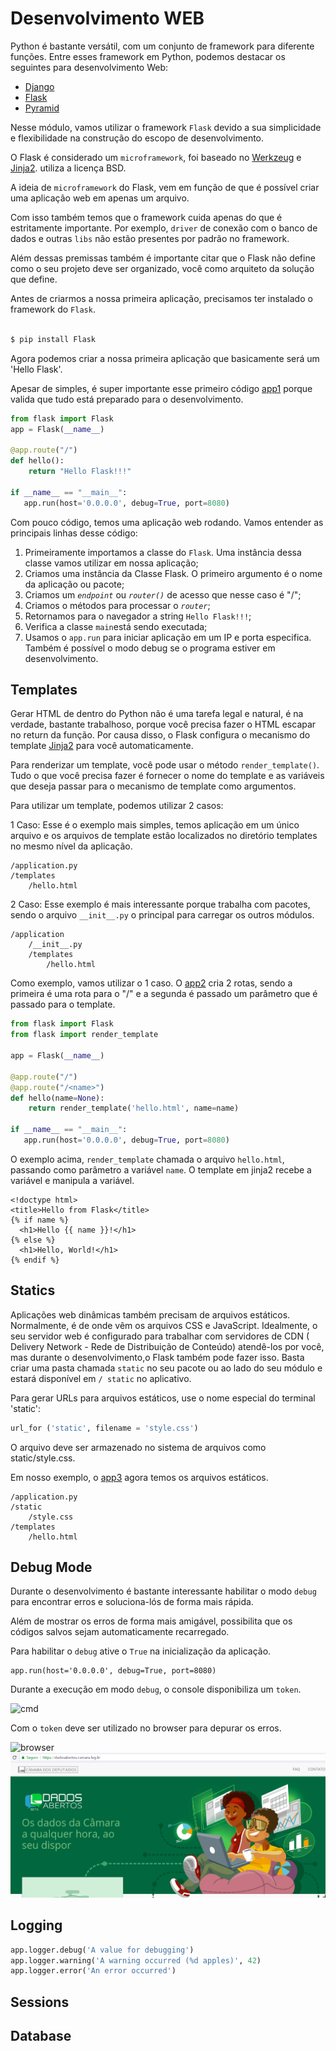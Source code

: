 # Desenvolvimento WEB

Python é bastante versátil, com um conjunto de framework para diferente funções. Entre esses framework em Python, podemos destacar os seguintes para desenvolvimento Web:

* [Django](https://www.djangoproject.com/)
* [Flask](http://flask.pocoo.org/)
* [Pyramid](https://trypyramid.com/)

Nesse módulo, vamos utilizar o framework `Flask` devido a sua simplicidade e flexibilidade na construção do escopo de desenvolvimento.

O Flask é considerado um `microframework`, foi baseado no [Werkzeug](https://www.palletsprojects.com/p/werkzeug/) e [Jinja2](http://jinja.pocoo.org/docs/2.10/). utiliza a licença BSD.

A ideia de `microframework` do Flask, vem em função de que é possível criar uma aplicação web em apenas um arquivo. 

Com isso também temos que o framework cuida apenas  do que é estritamente importante. Por exemplo, `driver` de conexão com o banco de dados e outras `libs` não estão presentes por padrão no framework.

Além dessas premissas também é importante citar que o Flask não define como o seu projeto deve ser organizado, você como arquiteto da solução que define.

 Antes de criarmos a nossa primeira aplicação, precisamos ter instalado o framework do `Flask`.

```bash

$ pip install Flask

```

Agora podemos criar a nossa primeira aplicação que basicamente será um 'Hello Flask'.

Apesar de simples, é super importante esse primeiro código [app1](https://github.com/clodonil/Python-Fundamentals/tree/master/modulo5/exemplos/app1) porque valida que tudo está preparado para o desenvolvimento.

```python
from flask import Flask 
app = Flask(__name__)

@app.route("/")
def hello():
    return "Hello Flask!!!"
 
if __name__ == "__main__":
   app.run(host='0.0.0.0', debug=True, port=8080)
```
Com pouco código, temos uma aplicação web rodando. Vamos entender as principais linhas desse código:

 1. Primeiramente importamos a classe do `Flask`. Uma instância dessa classe vamos utilizar em nossa aplicação;
 2. Criamos uma instância da Classe Flask. O primeiro argumento é o nome da aplicação ou pacote;
 4. Criamos um *`endpoint`* ou *`router()`* de acesso que nesse caso é "/";
 5. Criamos o métodos para processar o *`router`*;
 6. Retornamos para o navegador a string `Hello Flask!!!`;
 8. Verifica a classe `main`está sendo executada;
 9. Usamos o `app.run` para iniciar aplicação em um IP e porta especifica. Também é possível o modo debug se o programa estiver em desenvolvimento.

## Templates

Gerar HTML de dentro do Python não é uma tarefa legal e natural, é na verdade, bastante trabalhoso, porque você precisa fazer o HTML escapar no return da função. Por causa disso, o Flask configura o mecanismo do template [Jinja2](http://jinja.pocoo.org/docs/2.10/) para você automaticamente.

Para renderizar um template, você pode usar o método `render_template()`. Tudo o que você precisa fazer é fornecer o nome do template e as variáveis que deseja passar para o mecanismo de template como argumentos.

Para utilizar um template, podemos utilizar 2 casos:

1 Caso: Esse é o exemplo mais simples, temos aplicação em um único arquivo e os arquivos de template estão localizados no diretório templates no mesmo nível da aplicação. 

```
/application.py
/templates
    /hello.html
```

2 Caso: Esse exemplo é mais interessante porque trabalha com pacotes, sendo o arquivo `__init__.py` o principal para carregar os outros módulos.

```
/application
    /__init__.py
    /templates
        /hello.html
```

Como exemplo, vamos utilizar o 1 caso. O [app2](https://github.com/clodonil/Python-Fundamentals/tree/master/modulo5/exemplos/app2) cria 2 rotas, sendo a primeira é uma rota para o "/" e a segunda é passado um parâmetro que é passado para o template. 

```python
from flask import Flask
from flask import render_template

app = Flask(__name__)

@app.route("/")
@app.route("/<name>")
def hello(name=None):
    return render_template('hello.html', name=name)
 
if __name__ == "__main__":
   app.run(host='0.0.0.0', debug=True, port=8080)

```
O exemplo acima, `render_template`  chamada o arquivo `hello.html`, passando como parâmetro a variável `name`.
O template em jinja2 recebe a variável e manipula a variável.

```
<!doctype html>
<title>Hello from Flask</title>
{% if name %}
  <h1>Hello {{ name }}!</h1>
{% else %}
  <h1>Hello, World!</h1>
{% endif %}
```

## Statics

Aplicações web dinâmicas também precisam de arquivos estáticos. Normalmente, é de onde vêm os arquivos CSS e JavaScript. Idealmente, o seu servidor web é configurado para trabalhar com servidores de CDN ( Delivery Network - Rede de Distribuição de Conteúdo) atendê-los por você, mas durante o desenvolvimento,o Flask também pode fazer isso.
Basta criar uma pasta chamada `static` no seu pacote ou ao lado do seu módulo e estará disponível em `/ static` no aplicativo.

Para gerar URLs para arquivos estáticos, use o nome especial do terminal 'static':

```python
url_for ('static', filename = 'style.css')
```
O arquivo deve ser armazenado no sistema de arquivos como static/style.css.

Em nosso exemplo, o [app3](https://github.com/clodonil/Python-Fundamentals/tree/master/modulo5/exemplos/app3) agora temos os arquivos estáticos.

```
/application.py
/static
    /style.css
/templates
    /hello.html
```

## Debug Mode

Durante o desenvolvimento é bastante interessante habilitar o modo `debug` para encontrar erros e soluciona-lós de forma mais rápida.

Além de mostrar os erros de forma mais amigável, possibilita que os códigos salvos sejam automaticamente recarregado.

Para habilitar o `debug` ative o `True` na inicialização da aplicação.

```
app.run(host='0.0.0.0', debug=True, port=8080)
```
Durante a execução em modo `debug`, o console disponibiliza um `token`.

![cmd](https://github.com/clodonil/Python-Fundamentals/blob/master/Imagens/debug.png)

Com o `token` deve ser utilizado no browser para depurar os erros.

![browser](https://github.com/clodonil/Python-Fundamentals/blob/master/Imagens/browser.png)
![browse2](https://github.com/clodonil/Python-Fundamentals/blob/master/Imagens/dados_abertos1.png)

 
## Logging

```python
app.logger.debug('A value for debugging')
app.logger.warning('A warning occurred (%d apples)', 42)
app.logger.error('An error occurred')
```
## Sessions

 
## Database

